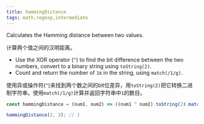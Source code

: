 ```yaml
---
title: hammingDistance
tags: math,regexp,intermediate
---
```


Calculates the Hamming distance between two values.

计算两个值之间的汉明距离。

- Use the XOR operator (`^`) to find the bit difference between the two numbers, convert to a binary string using `toString(2)`.
- Count and return the number of `1`s in the string, using `match(/1/g)`.

使用异或操作符(`^`)来找到两个数之间的bit位差异，用`toString(2)`把它转换二进制字符串。使用`match(/1/g)`计算并返回字符串中`1`的数目。

```js
const hammingDistance = (num1, num2) => ((num1 ^ num2).toString(2).match(/1/g) || '').length;
```

```js
hammingDistance(2, 3); // 1
```
